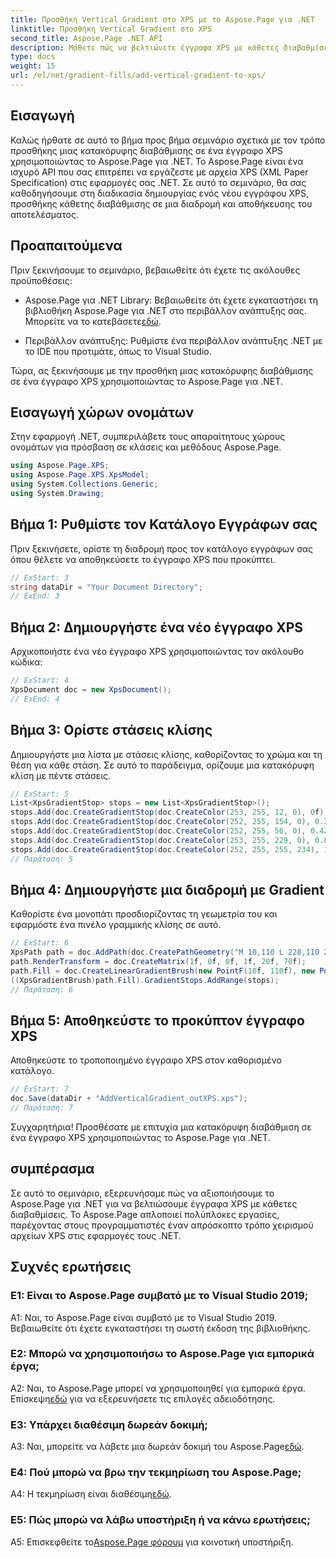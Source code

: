 ```yaml
---
title: Προσθήκη Vertical Gradient στο XPS με το Aspose.Page για .NET
linktitle: Προσθήκη Vertical Gradient στο XPS
second_title: Aspose.Page .NET API
description: Μάθετε πώς να βελτιώνετε έγγραφα XPS με κάθετες διαβαθμίσεις χρησιμοποιώντας το Aspose.Page για .NET. Ακολουθήστε τον βήμα προς βήμα οδηγό μας για απρόσκοπτη ενσωμάτωση.
type: docs
weight: 15
url: /el/net/gradient-fills/add-vertical-gradient-to-xps/
---
```

## Εισαγωγή

Καλώς ήρθατε σε αυτό το βήμα προς βήμα σεμινάριο σχετικά με τον τρόπο προσθήκης μιας κατακόρυφης διαβάθμισης σε ένα έγγραφο XPS χρησιμοποιώντας το Aspose.Page για .NET. Το Aspose.Page είναι ένα ισχυρό API που σας επιτρέπει να εργάζεστε με αρχεία XPS (XML Paper Specification) στις εφαρμογές σας .NET. Σε αυτό το σεμινάριο, θα σας καθοδηγήσουμε στη διαδικασία δημιουργίας ενός νέου εγγράφου XPS, προσθήκης κάθετης διαβάθμισης σε μια διαδρομή και αποθήκευσης του αποτελέσματος.

## Προαπαιτούμενα

Πριν ξεκινήσουμε το σεμινάριο, βεβαιωθείτε ότι έχετε τις ακόλουθες προϋποθέσεις:

-  Aspose.Page για .NET Library: Βεβαιωθείτε ότι έχετε εγκαταστήσει τη βιβλιοθήκη Aspose.Page για .NET στο περιβάλλον ανάπτυξης σας. Μπορείτε να το κατεβάσετε[εδώ](https://releases.aspose.com/page/net/).

- Περιβάλλον ανάπτυξης: Ρυθμίστε ένα περιβάλλον ανάπτυξης .NET με το IDE που προτιμάτε, όπως το Visual Studio.

Τώρα, ας ξεκινήσουμε με την προσθήκη μιας κατακόρυφης διαβάθμισης σε ένα έγγραφο XPS χρησιμοποιώντας το Aspose.Page για .NET.

## Εισαγωγή χώρων ονομάτων

Στην εφαρμογή .NET, συμπεριλάβετε τους απαραίτητους χώρους ονομάτων για πρόσβαση σε κλάσεις και μεθόδους Aspose.Page.

```csharp
using Aspose.Page.XPS;
using Aspose.Page.XPS.XpsModel;
using System.Collections.Generic;
using System.Drawing;
```

## Βήμα 1: Ρυθμίστε τον Κατάλογο Εγγράφων σας

Πριν ξεκινήσετε, ορίστε τη διαδρομή προς τον κατάλογο εγγράφων σας όπου θέλετε να αποθηκεύσετε το έγγραφο XPS που προκύπτει.

```csharp
// ExStart: 3
string dataDir = "Your Document Directory";
// ExEnd: 3
```

## Βήμα 2: Δημιουργήστε ένα νέο έγγραφο XPS

Αρχικοποιήστε ένα νέο έγγραφο XPS χρησιμοποιώντας τον ακόλουθο κώδικα:

```csharp
// ExStart: 4
XpsDocument doc = new XpsDocument();
// ExEnd: 4
```

## Βήμα 3: Ορίστε στάσεις κλίσης

Δημιουργήστε μια λίστα με στάσεις κλίσης, καθορίζοντας το χρώμα και τη θέση για κάθε στάση. Σε αυτό το παράδειγμα, ορίζουμε μια κατακόρυφη κλίση με πέντε στάσεις.

```csharp
// ExStart: 5
List<XpsGradientStop> stops = new List<XpsGradientStop>();
stops.Add(doc.CreateGradientStop(doc.CreateColor(253, 255, 12, 0), 0f));
stops.Add(doc.CreateGradientStop(doc.CreateColor(252, 255, 154, 0), 0.359375f));
stops.Add(doc.CreateGradientStop(doc.CreateColor(252, 255, 56, 0), 0.424805f));
stops.Add(doc.CreateGradientStop(doc.CreateColor(253, 255, 229, 0), 0.879883f));
stops.Add(doc.CreateGradientStop(doc.CreateColor(252, 255, 255, 234), 1f));
// Παράταση: 5
```

## Βήμα 4: Δημιουργήστε μια διαδρομή με Gradient

Καθορίστε ένα μονοπάτι προσδιορίζοντας τη γεωμετρία του και εφαρμόστε ένα πινέλο γραμμικής κλίσης σε αυτό.

```csharp
// ExStart: 6
XpsPath path = doc.AddPath(doc.CreatePathGeometry("M 10,110 L 228,110 228,200 10,200"));
path.RenderTransform = doc.CreateMatrix(1f, 0f, 0f, 1f, 20f, 70f);
path.Fill = doc.CreateLinearGradientBrush(new PointF(10f, 110f), new PointF(10f, 200f));
((XpsGradientBrush)path.Fill).GradientStops.AddRange(stops);
// Παράταση: 6
```

## Βήμα 5: Αποθηκεύστε το προκύπτον έγγραφο XPS

Αποθηκεύστε το τροποποιημένο έγγραφο XPS στον καθορισμένο κατάλογο.

```csharp
// ExStart: 7
doc.Save(dataDir + "AddVerticalGradient_outXPS.xps");
// Παράταση: 7
```

Συγχαρητήρια! Προσθέσατε με επιτυχία μια κατακόρυφη διαβάθμιση σε ένα έγγραφο XPS χρησιμοποιώντας το Aspose.Page για .NET.

## συμπέρασμα

Σε αυτό το σεμινάριο, εξερευνήσαμε πώς να αξιοποιήσουμε το Aspose.Page για .NET για να βελτιώσουμε έγγραφα XPS με κάθετες διαβαθμίσεις. Το Aspose.Page απλοποιεί πολύπλοκες εργασίες, παρέχοντας στους προγραμματιστές έναν απρόσκοπτο τρόπο χειρισμού αρχείων XPS στις εφαρμογές τους .NET.

## Συχνές ερωτήσεις

### Ε1: Είναι το Aspose.Page συμβατό με το Visual Studio 2019;

A1: Ναι, το Aspose.Page είναι συμβατό με το Visual Studio 2019. Βεβαιωθείτε ότι έχετε εγκαταστήσει τη σωστή έκδοση της βιβλιοθήκης.

### Ε2: Μπορώ να χρησιμοποιήσω το Aspose.Page για εμπορικά έργα;

 A2: Ναι, το Aspose.Page μπορεί να χρησιμοποιηθεί για εμπορικά έργα. Επίσκεψη[εδώ](https://purchase.aspose.com/buy) για να εξερευνήσετε τις επιλογές αδειοδότησης.

### Ε3: Υπάρχει διαθέσιμη δωρεάν δοκιμή;

 A3: Ναι, μπορείτε να λάβετε μια δωρεάν δοκιμή του Aspose.Page[εδώ](https://releases.aspose.com/).

### Ε4: Πού μπορώ να βρω την τεκμηρίωση του Aspose.Page;

 A4: Η τεκμηρίωση είναι διαθέσιμη[εδώ](https://reference.aspose.com/page/net/).

### Ε5: Πώς μπορώ να λάβω υποστήριξη ή να κάνω ερωτήσεις;

 A5: Επισκεφθείτε το[Aspose.Page φόρουμ](https://forum.aspose.com/c/page/39) για κοινοτική υποστήριξη.